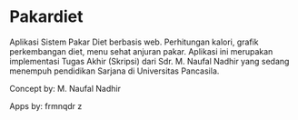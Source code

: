 # Pakardiet

Aplikasi Sistem Pakar Diet berbasis web. Perhitungan kalori, grafik perkembangan diet, menu sehat anjuran pakar. Aplikasi ini merupakan implementasi Tugas Akhir (Skripsi) dari Sdr. M. Naufal Nadhir yang sedang menempuh pendidikan Sarjana di Universitas Pancasila.

Concept by: M. Naufal Nadhir

Apps by: frmnqdr
z